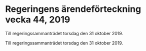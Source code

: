 # Regeringens ärendeförteckning vecka 44, 2019

Till regeringssammanträdet torsdag den 31 oktober 2019.

Till regeringssammanträdet torsdag den 31 oktober 2019.
